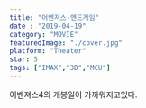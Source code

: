 ```yaml
---
title: "어벤져스-엔드게임"
date : "2019-04-19"
category: "MOVIE"
featuredImage: "./cover.jpg"
platform: "Theater"
star: 5
tags: ["IMAX","3D","MCU"]
---
```


어벤져스4의 개봉일이 가까워지고있다.